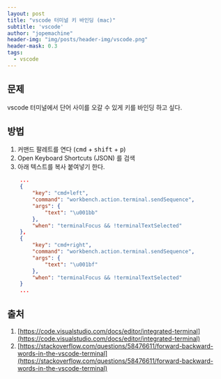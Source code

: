 ```yaml
---
layout: post
title: "vscode 터미널 키 바인딩 (mac)"
subtitle: 'vscode'
author: "jopemachine"
header-img: "img/posts/header-img/vscode.png"
header-mask: 0.3
tags:
  - vscode
---
```


## 문제

vscode 터미널에서 단어 사이를 오갈 수 있게 키를 바인딩 하고 싶다.

## 방법

1. 커맨드 팔레트를 연다 (<kbd>cmd</kbd> + <kbd>shift</kbd> + <kbd>p</kbd>)
2. Open Keyboard Shortcuts (JSON) 를 검색
3. 아래 텍스트를 복사 붙여넣기 한다.

```json
    ...
    {
        "key": "cmd+left",
        "command": "workbench.action.terminal.sendSequence",
        "args": {
            "text": "\u001bb"
        },
        "when": "terminalFocus && !terminalTextSelected"
    },
    {
        "key": "cmd+right",
        "command": "workbench.action.terminal.sendSequence",
        "args": {
            "text": "\u001bf"
        },
        "when": "terminalFocus && !terminalTextSelected"
    }
    ...
```

## 출처

1. [https://code.visualstudio.com/docs/editor/integrated-terminal](https://code.visualstudio.com/docs/editor/integrated-terminal)
2. [https://stackoverflow.com/questions/58476611/forward-backward-words-in-the-vscode-terminal](https://stackoverflow.com/questions/58476611/forward-backward-words-in-the-vscode-terminal)